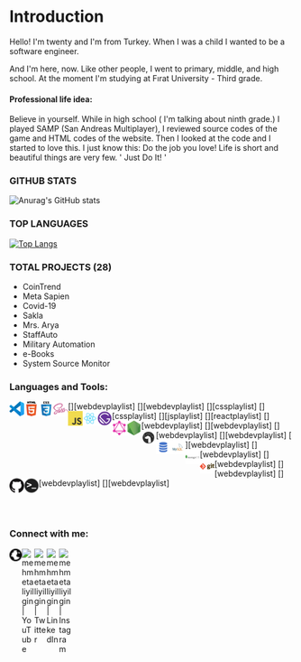 <h1> Introduction </h1>

<p>Hello! I'm twenty and I'm from Turkey. When I was a child I wanted to be a software engineer.</p>
<p>And I'm here, now. Like other people, I went to primary, middle, and high school. At the moment I'm studying at Fırat University - Third grade.</p>

<h4>Professional life idea:</h4>
<p>
  Believe in yourself. While in high school ( I'm talking about ninth grade.) I played SAMP (San Andreas Multiplayer), I reviewed source codes of the game and HTML codes of the   website. Then I looked at the code and I started to love this. I just know this: Do the job you love! Life is short and beautiful things are very few. ' Just Do It! '
</p>

<h3> GITHUB STATS </h3>

![Anurag's GitHub stats](https://github-readme-stats.vercel.app/api?username=softwareeenginer&show_icons=true&theme=gruvbox)

<h3> TOP LANGUAGES </h3>

[![Top Langs](https://github-readme-stats.vercel.app/api/top-langs/?username=softwareeenginer&langs_count=8)](https://github.com/anuraghazra/github-readme-stats)    

<h3> TOTAL PROJECTS (28) </h3>

- CoinTrend
- Meta Sapien
- Covid-19
- Sakla
- Mrs. Arya
- StaffAuto
- Military Automation
- e-Books
- System Source Monitor

### Languages and Tools:

[<img align="left" alt="Visual Studio Code" width="26px" src="https://raw.githubusercontent.com/github/explore/80688e429a7d4ef2fca1e82350fe8e3517d3494d/topics/visual-studio-code/visual-studio-code.png" />][webdevplaylist]
[<img align="left" alt="HTML5" width="26px" src="https://raw.githubusercontent.com/github/explore/80688e429a7d4ef2fca1e82350fe8e3517d3494d/topics/html/html.png" />][webdevplaylist]
[<img align="left" alt="CSS3" width="26px" src="https://raw.githubusercontent.com/github/explore/80688e429a7d4ef2fca1e82350fe8e3517d3494d/topics/css/css.png" />][cssplaylist]
[<img align="left" alt="Sass" width="26px" src="https://raw.githubusercontent.com/github/explore/80688e429a7d4ef2fca1e82350fe8e3517d3494d/topics/sass/sass.png" />][cssplaylist]
[<img align="left" alt="JavaScript" width="26px" src="https://raw.githubusercontent.com/github/explore/80688e429a7d4ef2fca1e82350fe8e3517d3494d/topics/javascript/javascript.png" />][jsplaylist]
[<img align="left" alt="React" width="26px" src="https://raw.githubusercontent.com/github/explore/80688e429a7d4ef2fca1e82350fe8e3517d3494d/topics/react/react.png" />][reactplaylist]
[<img align="left" alt="Gatsby" width="26px" src="https://raw.githubusercontent.com/github/explore/e94815998e4e0713912fed477a1f346ec04c3da2/topics/gatsby/gatsby.png" />][webdevplaylist]
[<img align="left" alt="GraphQL" width="26px" src="https://raw.githubusercontent.com/github/explore/80688e429a7d4ef2fca1e82350fe8e3517d3494d/topics/graphql/graphql.png" />][webdevplaylist]
[<img align="left" alt="Node.js" width="26px" src="https://raw.githubusercontent.com/github/explore/80688e429a7d4ef2fca1e82350fe8e3517d3494d/topics/nodejs/nodejs.png" />][webdevplaylist]
[<img align="left" alt="Deno" width="26px" src="https://raw.githubusercontent.com/github/explore/361e2821e2dea67711cde99c9c40ed357061cf27/topics/deno/deno.png" />][webdevplaylist]
[<img align="left" alt="SQL" width="26px" src="https://raw.githubusercontent.com/github/explore/80688e429a7d4ef2fca1e82350fe8e3517d3494d/topics/sql/sql.png" />][webdevplaylist]
[<img align="left" alt="MySQL" width="26px" src="https://raw.githubusercontent.com/github/explore/80688e429a7d4ef2fca1e82350fe8e3517d3494d/topics/mysql/mysql.png" />][webdevplaylist]
[<img align="left" alt="MongoDB" width="26px" src="https://raw.githubusercontent.com/github/explore/80688e429a7d4ef2fca1e82350fe8e3517d3494d/topics/mongodb/mongodb.png" />][webdevplaylist]
[<img align="left" alt="Git" width="26px" src="https://raw.githubusercontent.com/github/explore/80688e429a7d4ef2fca1e82350fe8e3517d3494d/topics/git/git.png" />][webdevplaylist]
[<img align="left" alt="GitHub" width="26px" src="https://raw.githubusercontent.com/github/explore/78df643247d429f6cc873026c0622819ad797942/topics/github/github.png" />][webdevplaylist]
[<img align="left" alt="Terminal" width="26px" src="https://raw.githubusercontent.com/github/explore/80688e429a7d4ef2fca1e82350fe8e3517d3494d/topics/terminal/terminal.png" />][webdevplaylist]
  
<br />
<br />


### Connect with me:

[<img align="left" alt="mehmetaliyilgin" width="22px" src="https://raw.githubusercontent.com/iconic/open-iconic/master/svg/globe.svg" />][website]
[<img align="left" alt="mehmetaliyilgin | YouTube" width="22px" src="https://cdn.jsdelivr.net/npm/simple-icons@v3/icons/youtube.svg" />][youtube]
[<img align="left" alt="mehmetaliyilgin | Twitter" width="22px" src="https://cdn.jsdelivr.net/npm/simple-icons@v3/icons/twitter.svg" />][twitter]
[<img align="left" alt="mehmetaliyilgin | LinkedIn" width="22px" src="https://cdn.jsdelivr.net/npm/simple-icons@v3/icons/linkedin.svg" />][linkedin]
[<img align="left" alt="mehmetaliyilgin | Instagram" width="22px" src="https://cdn.jsdelivr.net/npm/simple-icons@v3/icons/instagram.svg" />][instagram]
  
  
  
[website]: http://mehmetaliyilgin.rf.gd/
[twitter]: https://twitter.com/mehmetaliyilgin
[youtube]: https://www.youtube.com/channel/UCPR4ZMDfvxy2FlfPjsTjssw
[instagram]: https://instagram.com/mehmetaliyilgin.se
[linkedin]: https://www.linkedin.com/in/mehmetaliyilginoffical/



